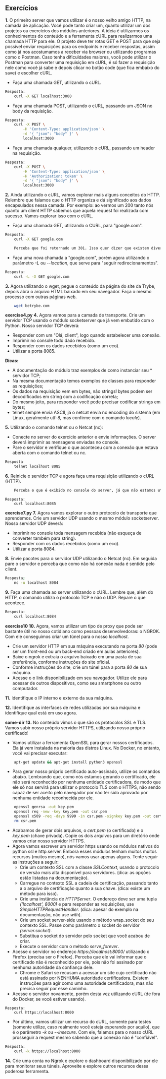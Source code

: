 ## Exercícios

**1**. O primeiro server que vamos utilizar é o nosso velho amigo HTTP, na camada de aplicação. Você pode tanto criar um, quanto utilizar um dos projetos ou exercícios dos módulos anteriores. A ideia é utilizarmos os conhecimentos do conteúdo e a ferramenta cURL para realizarmos uma chamada HTTP para ele. O projeto deve ter rotas GET e POST para que seja possível enviar requisições para os endpoints e receber respostas, assim como já nos acostumamos a receber via browser ou utilizando programas como o Postman.
Caso tenha dificuldades maiores, você pode utilizar o Postman para converter uma requisição em cURL, é só fazer a requisição nele como você já sabe e depois clicar no botão code (que fica embaixo do save) e escolher cURL.
* Faça uma chamada GET, utilizando o cURL.
```sh
Resposta:
    curl -X GET localhost:3000
```

* Faça uma chamada POST, utilizando o cURL, passando um JSON no body da requisição.
```sh
Resposta:
    curl -X POST \
        -H 'Content-Type: application/json' \
        -d '{ "json": "body" }' \
        localhost:3000
```

* Faça uma chamada qualquer, utilizando o cURL, passando um header na requisição.
```sh
Resposta:
    curl -X POST \
        -H 'Content-Type: application/json' \
        -H 'Authorization: token' \
        -d '{ "json": "body" }' \
        localhost:3000
```

**2.** Ainda utilizando o cURL, vamos explorar mais alguns conceitos do HTTP. Relembre que falamos que o HTTP organiza e dá significado aos dados encapsulados nessa camada. Por exemplo: ao vermos um 200 tanto nós quanto um client HTTP sabemos que aquela request foi realizada com sucesso. Vamos explorar isso com o cURL.
* Faça uma chamada GET, utilizando o CURL, para "google.com".
```sh
Resposta:
    curl -X GET google.com
```

```sh
    Perceba que foi retornado um 301. Isso quer dizer que existem diversos redirecionamentos que nos encaminham para o lugar certo. No caso, o caminho certo para a página do google é www.google.com. Ao acessarmos pelo navegador, não percebemos isso porque ele faz o redirecionamento para a página certa ao encontrar o 301, porém se você inspecionar a network vai identificar esse redirecionamento.
```
* Faça uma nova chamada a "google.com", porém agora utilizando o parâmetro *-L* ou *--location*, que serve para "seguir redirecionamentos".
```sh
Resposta:
    curl -L -X GET google.com
```

**3.** Agora utilizando o wget, pegue o conteúdo da página do site da Trybe, depois abra o arquivo HTML baixado em seu navegador. Faça o mesmo processo com outras páginas web.
```sh
    wget betrybe.com
```

**exercise4.py**
**4.** Agora vamos para a camada de transporte. Crie um servidor TCP usando o módulo socketserver que já vem embutido com o Python. Nosso servidor TCP deverá:
* Responder com um "Olá, client", logo quando estabelecer uma conexão.
* Imprimir no console todo dado recebido.
* Responder com os dados recebidos (como um eco).
* Utilizar a porta 8085.

**Dicas:**
* A documentação do módulo traz exemplos de como instanciar seu * servidor TCP;
* Na mesma documentação temos exemplos de classes para responder as requisições;
* Os dados na requisição vem em bytes, não strings! bytes podem ser decodificados em string com a codificação correta;
* Do mesmo jeito, para responder você pode precisar codificar strings em bytes;
* telnet sempre envia ASCII, já o netcat envia no encoding do sistema (em Linux, geralmente utf-8, mas confirme com o comando *locale*).

**5.** Utilizando o comando telnet ou o Netcat (nc):
* Conecte no server do exercício anterior e envie informações. O server deverá imprimir as mensagens enviadas no console.
* Pare o servidor e verifique o que aconteceu com a conexão que estava aberta com o comando telnet ou nc.
```sh
Resposta
    telnet localhost 8085
```

**6.** Reinicie o servidor TCP e agora faça uma requisição utilizando o cURL (HTTP).
```sh
    Perceba o que é exibido no console do server, já que não estamos utilizando o HTTP nele. Perceba também que o comando cURL não recebe uma resposta HTTP com sentido (um status code 200, por exemplo), de modo que ele não sabe que aquela requisição chegou ao fim.
```
```
Resposta:
    curl localhost:8085
```

**exercise7.py**
**7.** Agora vamos explorar o outro protocolo de transporte que aprendemos. Crie um servidor UDP usando o mesmo módulo socketserver. Nosso servidor UDP deverá:
* Imprimir no console toda mensagem recebida (não esqueça de converter também para string).
* Responder com os dados recebidos (como um eco).
* Utilizar a porta 8084.

**8.** Envie pacotes para o servidor UDP utilizando o Netcat (nc). Em seguida pare o servidor e perceba que como não há conexão nada é sentido pelo client.
```sh
Resposta;
    nc -u localhost 8084
```

**9.** Faça uma chamada ao server utilizando o cURL. Lembre que, além do HTTP, o comando utiliza o protocolo TCP e não o UDP. Repare o que acontece.
```sh
Resposta:
    curl localhost:8084
```

**exercise10**
**10.** Agora, vamos utilizar um tipo de proxy que pode ser bastante útil no nosso cotidiano como pessoas desenvolvedoras: o NGROK. Com ele conseguimos criar um túnel para o nosso *localhost*.
* Crie um servidor HTTP em sua máquina executando na porta *80* (pode ser um front-end ou um back-end criado em aulas anteriores).
* Baixe o ngrok e extraia o arquivo baixado em uma pasta de sua preferência, conforme instruções do site oficial.
* Conforme instruções do site, crie um túnel para a porta *80* de sua máquina.
* Acesse o o link disponibilizado em seu navegador. Utilize ele para acessar de outros dispositivos, como seu smartphone ou outro computador.

**11.** Identifique o IP interno e externo da sua máquina.

**12.** Identifique as interfaces de redes utilizadas por sua máquina e identifique qual está em uso agora.

**some-dir**
**13.** No conteúdo vimos o que são os protocolos SSL e TLS. Vamos subir nosso próprio servidor HTTPS, utilizando nosso próprio certificado!
* Vamos utilizar a ferramenta OpenSSL para gerar nossos certificados. Ela já vem instalada na maioria das distros Linux. No Docker, no entanto, você vai precisar executar:
```sh
    apt-get update && apt-get install python3 openssl
```

* Para gerar nosso próprio certificado auto-assinado, utilize os comandos abaixo. Lembrando que, como nós estamos gerando o certificado, ele não será reconhecido por nenhuma entidade certificadora, de modo que ele só nos servirá para utilizar o protocolo TLS com o HTTPS, não sendo capaz de ser aceito pelo navegador por não ter sido aprovado por nenhuma entidade reconhecida por ele.
```sh
    openssl genrsa -out key.pem
    openssl req -new -key key.pem -out csr.pem
    openssl x509 -req -days 9999 -in csr.pem -signkey key.pem -out cert.pem
    rm csr.pem
```

* Acabamos de gerar dois arquivos, o *cert.pem* (o certificado) e o *key.pem* (chave privada). Copie os dois arquivos para um diretório onde vamos criar nosso servidor HTTPS.
* Agora vamos escrever um servidor https usando os módulos nativos do python ssl e http.server. Embora esses módulos tenham muitos muitos recursos (muitos mesmo), nós vamos usar apenas alguns. Tente seguir as instruções a seguir:
    * Crie um contexto SSL com a classe *SSLContext*, usando o protocolo de versão mais alta disponível para servidores. (dica: as opções estão listadas na documentação).
    * Carregue no contexto SSL a cadeia de certificação, passando tanto a o arquivo de certificação quanto a sua chave. (dica: existe um método para isso).
    * Crie uma instância de *HTTPServer*. O endereço deve ser uma tupla *('localhost', 8000)* e para responder as requisições, use *SimpleHTTPRequestHandler*. (dica: apesar do exemplo na documentação, não use *with*).
    * Crie um socket server-side usando o método wrap_socket do seu contexto SSL. Passe como parâmetro o socket do servidor *(server.socket)*.
    * Substitua o socket do servidor pelo socket que você acabou de criar.
    * Execute o servidor com o método *serve_forever*.
* Acesse o servidor no endereço *https://localhost:8000/* utilizando o Firefox (precisa ser o Firefox). Perceba que ele vai informar que o certificado não é reconhecido por ele, pois não foi assinado por nenhuma autoridade da confiança dele.
    * Chrome e Safari se recusam a acessar um site cujo certificado não está assinado por NENHUMA autoridade certificadora. Existem instruções para agir como uma autoridade certificadora, mas não precisa seguir por esse caminho.
* Acesse o servidor novamente, porém desta vez utilizando cURL (de fora do Docker, se você estiver usando).
```
Resposta:
    curl https://localhost:8000
```

* Por último, vamos utilizar um recurso do cURL, somente para testes (somente utilize, caso realmente você esteja esperando por aquilo), que é o parâmetro *-k* ou *--insecure*. Com ele, falamos para o nosso cURL prosseguir a request mesmo sabendo que a conexão não é "confiável".
```sh
Resposta:
    curl -k https://localhost:8000
```

**14.** Crie uma conta no Ngrok e explore o dashboard disponibilizado por ele para monitorar seus túneis. Aproveite e explore outros recursos dessa poderosa ferramenta.
